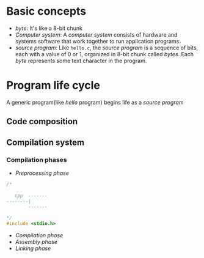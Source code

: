 # Basic concepts 
- *byte*: It's like a 8-bit chunk
- *Computer system*: A *computer system* consists of hardware and systems software that work together
to run application programs.
- *source program*: Like ```hello.c```, the *source program* is a sequence of bits, each with a value of 0 or 1, organized in 8-bit chunk called *bytes*. Each *byte* represents some text character in the program.
# Program life cycle
A generic program(like *hello* program) begins life  as a *source program*
## Code composition
## Compilation system
### Compilation phases
- *Preprocessing phase*
```c
/*
     
   cpp  -------   
--------| 
        -------

*/
#include <stdio.h>

```
- *Compilation phase*
- *Assembly phase*
- *Linking phase*